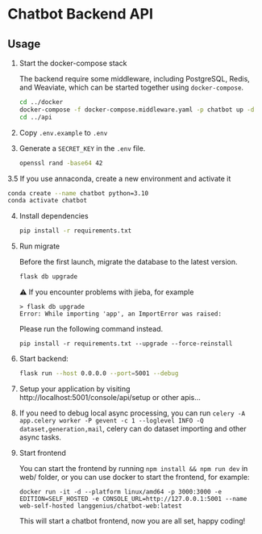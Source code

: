 # Chatbot Backend API

## Usage

1. Start the docker-compose stack

   The backend require some middleware, including PostgreSQL, Redis, and Weaviate, which can be started together using `docker-compose`.
   
   ```bash
   cd ../docker
   docker-compose -f docker-compose.middleware.yaml -p chatbot up -d
   cd ../api
   ```
2. Copy `.env.example` to `.env`
3. Generate a `SECRET_KEY` in the `.env` file.

   ```bash
   openssl rand -base64 42
   ```
3.5 If you use annaconda, create a new environment and activate it
   ```bash
   conda create --name chatbot python=3.10
   conda activate chatbot
   ```
4. Install dependencies
   ```bash
   pip install -r requirements.txt
   ```
5. Run migrate

   Before the first launch, migrate the database to the latest version.

   ```bash
   flask db upgrade
   ```

   ⚠️ If you encounter problems with jieba, for example

   ```
   > flask db upgrade
   Error: While importing 'app', an ImportError was raised:
   ```

   Please run the following command instead.

   ```
   pip install -r requirements.txt --upgrade --force-reinstall
   ```
   
6. Start backend:
   ```bash
   flask run --host 0.0.0.0 --port=5001 --debug
   ```
7. Setup your application by visiting http://localhost:5001/console/api/setup or other apis...
8. If you need to debug local async processing, you can run `celery -A app.celery worker -P gevent -c 1 --loglevel INFO -Q dataset,generation,mail`, celery can do dataset importing and other async tasks.

8. Start frontend

   You can start the frontend by running `npm install && npm run dev` in web/ folder, or you can use docker to start the frontend, for example:

   ```
   docker run -it -d --platform linux/amd64 -p 3000:3000 -e EDITION=SELF_HOSTED -e CONSOLE_URL=http://127.0.0.1:5001 --name web-self-hosted langgenius/chatbot-web:latest
   ```
   This will start a chatbot frontend, now you are all set, happy coding!